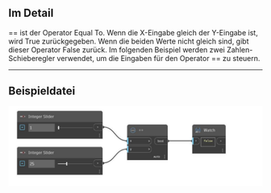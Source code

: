 ## Im Detail
== ist der Operator Equal To. Wenn die X-Eingabe gleich der Y-Eingabe ist, wird True zurückgegeben. Wenn die beiden Werte nicht gleich sind, gibt dieser Operator False zurück. Im folgenden Beispiel werden zwei Zahlen-Schieberegler verwendet, um die Eingaben für den Operator == zu steuern.
___
## Beispieldatei

![EqualTo](./CoreNodeModels.Equals_img.jpg)

